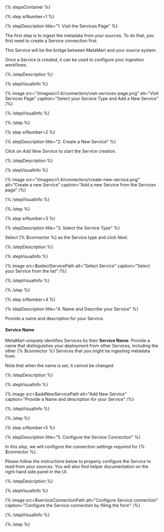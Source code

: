 {% stepsContainer %}

{% step srNumber=1 %}

{% stepDescription title="1. Visit the Services Page" %}

The first step is to ingest the metadata from your sources. To do that, you first need to create a Service connection first. 

This Service will be the bridge between MetaMart and your source system.

Once a Service is created, it can be used to configure your ingestion workflows.

{% /stepDescription %}

{% stepVisualInfo %}

{% image
  src="/images/v1.4/connectors/visit-services-page.png"
  alt="Visit Services Page"
  caption="Select your Service Type and Add a New Service" /%}

{% /stepVisualInfo %}

{% /step %}

{% step srNumber=2 %}

{% stepDescription title="2. Create a New Service" %}

Click on _Add New Service_ to start the Service creation.

{% /stepDescription %}

{% stepVisualInfo %}

{% image
  src="/images/v1.4/connectors/create-new-service.png"
  alt="Create a new Service"
  caption="Add a new Service from the Services page" /%}

{% /stepVisualInfo %}

{% /step %}

{% step srNumber=3 %}

{% stepDescription title="3. Select the Service Type" %}

Select {% $connector %} as the Service type and click _Next_.

{% /stepDescription %}

{% stepVisualInfo %}

{% image
  src=$selectServicePath
  alt="Select Service"
  caption="Select your Service from the list" /%}

{% /stepVisualInfo %}

{% /step %}

{% step srNumber=4 %}

{% stepDescription title="4. Name and Describe your Service" %}

Provide a name and description for your Service.

#### Service Name

MetaMart uniquely identifies Services by their **Service Name**. Provide
a name that distinguishes your deployment from other Services, including
the other {% $connector %} Services that you might be ingesting metadata
from.

Note that when the name is set, it cannot be changed.

{% /stepDescription %}

{% stepVisualInfo %}

{% image
  src=$addNewServicePath
  alt="Add New Service"
  caption="Provide a Name and description for your Service" /%}

{% /stepVisualInfo %}

{% /step %}

{% step srNumber=5 %}

{% stepDescription title="5. Configure the Service Connection" %}

In this step, we will configure the connection settings required for {% $connector %}.

Please follow the instructions below to properly configure the Service to read from your sources. You will also find 
helper documentation on the right-hand side panel in the UI.

{% /stepDescription %}

{% stepVisualInfo %}

{% image
  src=$serviceConnectionPath
  alt="Configure Service connection"
  caption="Configure the Service connection by filling the form" /%}

{% /stepVisualInfo %}

{% /step %}
